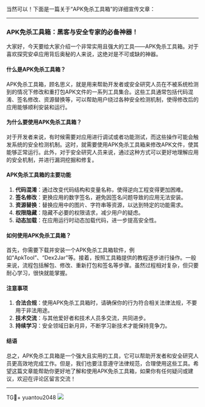 当然可以！下面是一篇关于“APK免杀工具箱”的详细宣传文章：

---

### APK免杀工具箱：黑客与安全专家的必备神器！

大家好，今天要给大家介绍一个非常实用且强大的工具——APK免杀工具箱。对于喜欢探究安卓应用背后奥秘的人来说，这绝对是不可或缺的神器。

#### 什么是APK免杀工具箱？

APK免杀工具箱，顾名思义，就是用来帮助开发者或安全研究人员在不被系统检测到的情况下修改和重打包APK文件的一系列工具集合。这些工具通常包括代码混淆、签名修改、资源替换等，可以帮助用户绕过各种安全检测机制，使得修改后的应用能够顺利安装和运行。

#### 为什么要使用APK免杀工具箱？

对于开发者来说，有时候需要对应用进行调试或者功能测试，而这些操作可能会触发系统的安全检测机制。这时，就需要使用APK免杀工具箱来修改APK文件，使其能够正常运行。此外，对于安全研究人员来说，通过这种方式可以更好地理解应用的安全机制，并进行漏洞挖掘和修复。

#### APK免杀工具箱的主要功能

1. **代码混淆**：通过改变代码结构和变量名称，使得逆向工程变得更加困难。
2. **签名修改**：更换应用的数字签名，避免因签名问题导致的应用无法安装。
3. **资源替换**：替换应用中的图片、字符串等资源，以达到特定的功能需求。
4. **权限隐藏**：隐藏不必要的权限请求，减少用户的疑虑。
5. **动态加载**：在应用运行时动态加载代码，进一步提高安全性。

#### 如何使用APK免杀工具箱？

首先，你需要下载并安装一个APK免杀工具箱软件，例如“ApkTool”、“Dex2Jar”等。接着，按照工具箱提供的教程逐步进行操作。一般来说，流程包括解包、修改、重新打包和签名等步骤。虽然过程相对复杂，但只要耐心学习，很快就能掌握。

#### 注意事项

1. **合法合规**：使用APK免杀工具箱时，请确保你的行为符合相关法律法规，不要用于非法用途。
2. **技术交流**：与其他爱好者和技术人员多交流，共同进步。
3. **持续学习**：安全领域日新月异，不断学习新技术才能保持竞争力。

#### 结语

总之，APK免杀工具箱是一个强大且实用的工具，它可以帮助开发者和安全研究人员更高效地完成工作。但是，我们也要注意遵守法律规范，合理使用这些工具。希望这篇文章能帮助你更好地了解和使用APK免杀工具箱，如果你有任何疑问或建议，欢迎在评论区留言交流！

---

TG💪+ yuantou2048  ![](https://github.com/user-attachments/assets/cf57a8bb-a08e-43c1-ad82-039f33c64200)